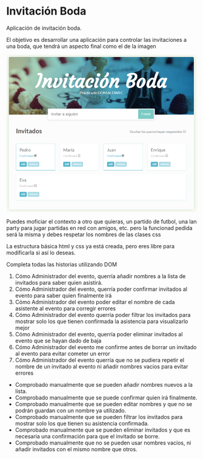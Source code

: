 # Invitación Boda

Aplicación de invitación boda.

El objetivo es desarrollar una aplicación para controlar las invitaciones a una boda, que tendrá un aspecto final como el de la imagen

![AppBoda](images/appBoda.png)

Puedes moficiar el contexto a otro que quieras, un partido de futbol, una lan party para jugar partidas en red con amigos, etc. 
pero la funcionad pedida será la misma y debes respetar los nombres de las clases css

La estructura básica html y css ya está creada, pero eres libre para modificarla si así lo deseas.

Completa todas las historias utilizando DOM

1) Cómo Administrador del evento, querría añadir nombres a la lista de invitados para saber quien asistirá.
1) Cómo Administrador del evento, querría poder confirmar invitados al evento para saber quien finalmente irá
1) Cómo Administrador del evento poder editar el nombre de cada asistente al evento para corregir errores
1) Cómo Administrador del evento querría poder filtrar los invitados para mostrar solo los que tienen confirmada la asistencia para visualizarlo mejor
1) Cómo Administrador del evento, querría poder eliminar invitados al evento que se hayan dado de baja
1) Cómo Administrador del evento me confirme antes de borrar un invitado al evento para evitar cometer un error
1) Cómo Administrador del evento querría que no se pudiera repetir el nombre de un invitado al evento ni añadir nombres vacios para evitar errores

* Comprobado manualmente que se pueden añadir nombres nuevos a la lista.                   
* Comprobado manualmente que se puede confirmar quien irá finalmente.                  
* Comprobado manualmente que se pueden editar nombres y que no se podrán guardan con un nombre ya utilizado.         
* Comprobado manualmente que se pueden filtrar los invitados para mostrar solo los que tienen su asistencia confirmada.      
* Comprobado manualmente que se pueden eliminar invitados y que es necesaria una confirmación para que el invitado se borre.                                       
* Comprobado manualmente que no se pueden usar nombres vacíos, ni añadir invitados con el mismo nombre que otros.        


